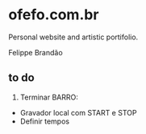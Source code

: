 # ofefo.com.br

Personal website and artistic portifolio.

Felippe Brandão


## to do

1. Terminar BARRO:
* Gravador local com START e STOP
* Definir tempos
